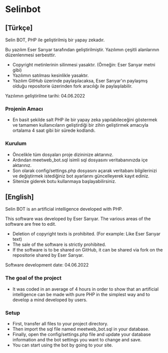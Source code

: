 # Selinbot
## [Türkçe]
Selin BOT, PHP ile geliştirilmiş bir yapay zekadır.

Bu yazılım Eser Sarıyar tarafından geliştirilmiştir. Yazılımın çeşitli alanlarının düzenlenmesi serbesttir.

- Copyright metinlerinin silinmesi yasaktır. (Örneğin: Eser Sarıyar metni gibi)
- Yazılımın satılması kesinlikle yasaktır.
- Yazılım GitHub üzerinde paylaşılacaksa, Eser Sarıyar'ın paylaşmış olduğu repositorie üzerinden fork aracılığı ile paylaşılabilir.


Yazılımın geliştirilme tarihi: 04.06.2022

### Projenin Amacı
- En basit şekilde salt PHP ile bir yapay zeka yapılabileceğini göstermek ve tamamen kullanıcıların geliştirdiği bir zihin geliştirmek amacıyla ortalama 4 saat gibi bir sürede kodlandı.

### Kurulum
- Öncelikle tüm dosyaları proje dizininize aktarınız.
- Ardından meetweb_bot.sql isimli sql dosyasını veritabanınızda içe aktarınız.
- Son olarak config/settings.php dosyasını açarak veritabanı bilgilerinizi ve değiştirmek istediğiniz bot ayarlarını güncelleyerek kayıt ediniz.
- Sitenize giderek botu kullanmaya başlayabilirsiniz.

## [English]
Selin BOT is an artificial intelligence developed with PHP.

This software was developed by Eser Sarıyar. The various areas of the software are free to edit.

- Deletion of copyright texts is prohibited. (For example: Like Eser Sarıyar text)
- The sale of the software is strictly prohibited.
- If the software is to be shared on GitHub, it can be shared via fork on the repositorie shared by Eser Sarıyar.


Software development date: 04.06.2022

### The goal of the project
- It was coded in an average of 4 hours in order to show that an artificial intelligence can be made with pure PHP in the simplest way and to develop a mind developed by users.

### Setup
- First, transfer all files to your project directory.
- Then import the sql file named meetweb_bot.sql in your database.
- Finally, open the config/settings.php file and update your database information and the bot settings you want to change and save.
- You can start using the bot by going to your site.

